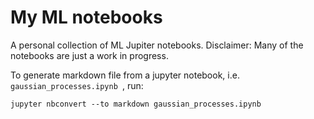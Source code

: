 # My ML notebooks
A personal collection of ML Jupiter notebooks. Disclaimer: Many of the notebooks are just a work in progress.

To generate markdown file from a jupyter notebook, i.e. `gaussian_processes.ipynb `, run:
```
jupyter nbconvert --to markdown gaussian_processes.ipynb
```
